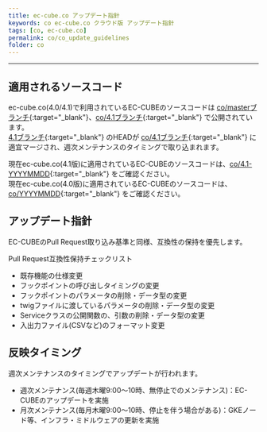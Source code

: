 ```yaml
---
title: ec-cube.co アップデート指針
keywords: co ec-cube.co クラウド版 アップデート指針
tags: [co, ec-cube.co]
permalink: co/co_update_guidelines
folder: co
---
```



---

## 適用されるソースコード

ec-cube.co(4.0/4.1)で利用されているEC-CUBEのソースコードは [co/masterブランチ](https://github.com/EC-CUBE/ec-cube/tree/co/master){:target="_blank"}、[co/4.1ブランチ](https://github.com/EC-CUBE/ec-cube/tree/co/4.1){:target="_blank"} で公開されています。  
[4.1ブランチ](https://github.com/EC-CUBE/ec-cube/tree/4.1){:target="_blank"} のHEADが [co/4.1ブランチ](https://github.com/EC-CUBE/ec-cube/tree/co/4.1){:target="_blank"} に適宜マージされ、週次メンテナンスのタイミングで取り込まれます。  
  
現在ec-cube.co(4.1版)に適用されているEC-CUBEのソースコードは、[co/4.1-YYYYMMDD](https://github.com/EC-CUBE/ec-cube/tags){:target="_blank"} をご確認ください。  
現在ec-cube.co(4.0版)に適用されているEC-CUBEのソースコードは、[co/YYYYMMDD](https://github.com/EC-CUBE/ec-cube/tags){:target="_blank"} をご確認ください。

## アップデート指針

EC-CUBEのPull Request取り込み基準と同様、互換性の保持を優先します。

Pull Request互換性保持チェックリスト

- 既存機能の仕様変更
- フックポイントの呼び出しタイミングの変更
- フックポイントのパラメータの削除・データ型の変更
- twigファイルに渡しているパラメータの削除・データ型の変更
- Serviceクラスの公開関数の、引数の削除・データ型の変更
- 入出力ファイル(CSVなど)のフォーマット変更

## 反映タイミング

週次メンテナンスのタイミングでアップデートが行われます。

- 週次メンテナンス(毎週木曜9:00〜10時、無停止でのメンテナンス)：EC-CUBEのアップデートを実施
- 月次メンテナンス(毎月木曜9:00〜10時、停止を伴う場合がある)：GKEノード等、インフラ・ミドルウェアの更新を実施
